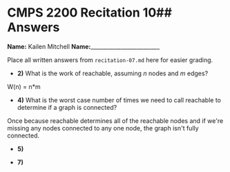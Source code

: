 # CMPS 2200 Recitation 10## Answers

**Name:** Kailen Mitchell
**Name:**_________________________


Place all written answers from `recitation-07.md` here for easier grading.



- **2)** What is the work of reachable, assuming $n$ nodes and $m$ edges?

W(n) = n*m

- **4)** What is the worst case number of times we need to call reachable to determine if a graph is connected?

Once because reachable determines all of the reachable nodes and if we're missing any nodes connected to any one node, the graph isn't fully connected.

- **5)**

- **7)**
